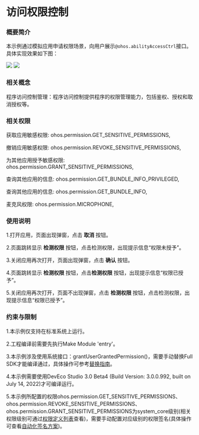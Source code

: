 # 访问权限控制

### 概要简介

本示例通过模拟应用申请权限场景，向用户展示`@ohos.abilityAccessCtrl`接口。具体实现效果如下图：

![](screenshots/device/main.png) ![](screenshots/device/dialog.png)

### 相关概念

程序访问控制管理：程序访问控制提供程序的权限管理能力，包括鉴权、授权和取消授权等。

### 相关权限

获取应用敏感权限: ohos.permission.GET_SENSITIVE_PERMISSIONS,

撤销应用敏感权限: ohos.permission.REVOKE_SENSITIVE_PERMISSIONS,

为其他应用授予敏感权限: ohos.permission.GRANT_SENSITIVE_PERMISSIONS,

查询其他应用的信息: ohos.permission.GET_BUNDLE_INFO_PRIVILEGED,

查询其他应用的信息: ohos.permission.GET_BUNDLE_INFO,

麦克风权限: ohos.permission.MICROPHONE,

### 使用说明

1.打开应用，页面出现弹窗，点击 **取消** 按钮。

2.页面跳转显示 **检测权限** 按钮，点击检测权限，出现提示信息“权限未授予”。

3.关闭应用再次打开，页面出现弹窗，点击 **确认** 按钮。

4.页面跳转显示 **检测权限** 按钮，点击**检测权限** 按钮，出现提示信息“权限已授予”。

5.关闭应用再次打开，页面不出现弹窗，点击 **检测权限** 按钮，点击检测权限，出现提示信息“权限已授予”。

### 约束与限制

1.本示例仅支持在标准系统上运行。

2.工程编译前需要先执行Make Module 'entry'。

3.本示例涉及使用系统接口：grantUserGrantedPermission()，需要手动替换Full SDK才能编译通过，具体操作可参考[替换指南](https://gitee.com/openharmony/docs/blob/master/zh-cn/application-dev/quick-start/full-sdk-switch-guide.md)。

4.本示例需要使用DevEco Studio 3.0 Beta4 (Build Version: 3.0.0.992, built on July 14, 2022)才可编译运行。

5.本示例所配置的权限ohos.permission.GET_SENSITIVE_PERMISSIONS、ohos.permission.REVOKE_SENSITIVE_PERMISSIONS、ohos.permission.GRANT_SENSITIVE_PERMISSIONS为system_core级别(相关权限级别可通过[权限定义列表](https://gitee.com/openharmony/docs/blob/master/zh-cn/application-dev/security/permission-list.md)查看)，需要手动配置对应级别的权限签名(具体操作可查看[自动化签名方案](https://docs.openharmony.cn/pages/v3.2Beta/zh-cn/application-dev/security/hapsigntool-overview.md/))。